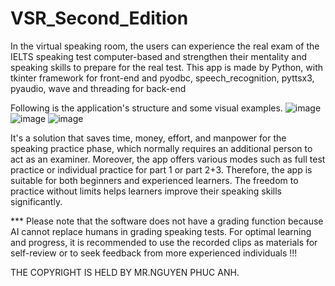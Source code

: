# VSR_Second_Edition
In the virtual speaking room, the users can experience the real exam of the IELTS speaking test computer-based and strengthen their mentality and speaking skills to prepare for the real test. This app is made by Python, with tkinter framework for front-end and pyodbc, speech_recognition, pyttsx3, pyaudio, wave and threading for back-end 

Following is the application's structure and some visual examples.
![image](https://github.com/user-attachments/assets/ca04258e-a61b-444f-8f07-a5e08e6c03d0)
![image](https://github.com/user-attachments/assets/c438c2b5-d178-43b4-b3f3-3660962b30cf)
![image](https://github.com/user-attachments/assets/d0fbaa59-fa80-407f-8d8b-4badce09a895)

 It's a solution that saves time, money, effort, and manpower for the speaking practice phase, which normally requires an additional person to act as an examiner. Moreover, the app offers various modes such as full test practice or individual practice for part 1 or part 2+3. Therefore, the app is suitable for both beginners and experienced learners. The freedom to practice without limits helps learners improve their speaking skills significantly. 
 
*** Please note that the software does not have a grading function because AI cannot replace humans in grading speaking tests. For optimal learning and progress, it is recommended to use the recorded clips as materials for self-review or to seek feedback from more experienced individuals !!! 

THE COPYRIGHT IS HELD BY MR.NGUYEN PHUC ANH.
